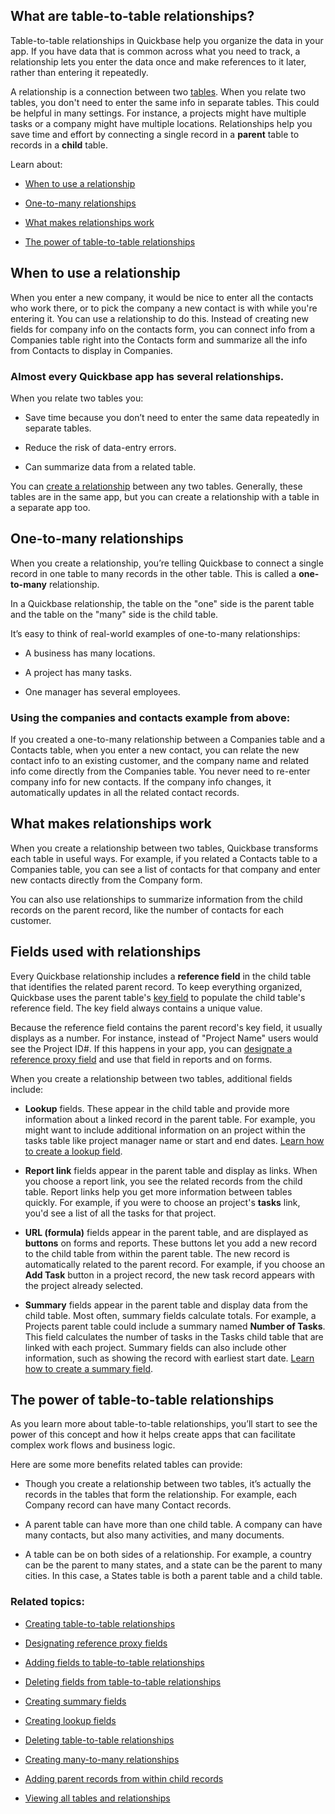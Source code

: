 ## What are table-to-table relationships?

Table-to-table relationships in Quickbase help you organize the data in your app. If you have data that is common across what you need to track, a relationship lets you enter the data once and make references to it later, rather than entering it repeatedly.

A relationship is a connection between two [tables](https://helpv2.quickbase.com/hc/en-us/articles/4570326161428-What-Is-a-Table-). When you relate two tables, you don't need to enter the same info in separate tables. This could be helpful in many settings. For instance, a projects might have multiple tasks or a company might have multiple locations. Relationships help you save time and effort by connecting a single record in a **parent** table to records in a **child** table.

Learn about: 

-   [When to use a relationship](https://helpv2.quickbase.com/hc/en-us/articles/4570287263636-What-are-table-to-table-relationships#When)
    
-   [One-to-many relationships](https://helpv2.quickbase.com/hc/en-us/articles/4570287263636-What-are-table-to-table-relationships#One-to-m)
    
-   [What makes relationships work](https://helpv2.quickbase.com/hc/en-us/articles/4570287263636-What-are-table-to-table-relationships#h_01FYCKWEF0EX7BZ430D2NHEGG3)
    
-   [The power of table-to-table relationships](https://helpv2.quickbase.com/hc/en-us/articles/4570287263636-What-are-table-to-table-relationships#The)
    

## When to use a relationship

When you enter a new company, it would be nice to enter all the contacts who work there, or to pick the company a new contact is with while you're entering it. You can use a relationship to do this. Instead of creating new fields for company info on the contacts form, you can connect info from a Companies table right into the Contacts form and summarize all the info from Contacts to display in Companies.

### Almost every Quickbase app has several relationships.

When you relate two tables you:

-   Save time because you don’t need to enter the same data repeatedly in separate tables.
    
-   Reduce the risk of data-entry errors.
    
-   Can summarize data from a related table.
    

You can [create a relationship](https://helpv2.quickbase.com/hc/en-us/articles/4570269732756-Creating-table-to-table-relationships-) between any two tables. Generally, these tables are in the same app, but you can create a relationship with a table in a separate app too.

## One-to-many relationships

When you create a relationship, you’re telling Quickbase to connect a single record in one table to many records in the other table. This is called a **one-to-many** relationship.

In a Quickbase relationship, the table on the "one" side is the parent table and the table on the "many" side is the child table.

It’s easy to think of real-world examples of one-to-many relationships:

-   A business has many locations.
    
-   A project has many tasks.
    
-   One manager has several employees.
    

### Using the companies and contacts example from above:

If you created a one-to-many relationship between a Companies table and a Contacts table, when you enter a new contact, you can relate the new contact info to an existing customer, and the company name and related info come directly from the Companies table. You never need to re-enter company info for new contacts. If the company info changes, it automatically updates in all the related contact records.

## What makes relationships work

When you create a relationship between two tables, Quickbase transforms each table in useful ways. For example, if you related a Contacts table to a Companies table, you can see a list of contacts for that company and enter new contacts directly from the Company form.

You can also use relationships to summarize information from the child records on the parent record, like the number of contacts for each customer.

## Fields used with relationships

Every Quickbase relationship includes a **reference field** in the child table that identifies the related parent record. To keep everything organized, Quickbase uses the parent table's [key field](https://helpv2.quickbase.com/hc/en-us/articles/4570321550612-Setting-key-fields-for-tables-) to populate the child table's reference field. The key field always contains a unique value.

Because the reference field contains the parent record's key field, it usually displays as a number. For instance, instead of "Project Name" users would see the Project ID#. If this happens in your app, you can [designate a reference proxy field](https://helpv2.quickbase.com/hc/en-us/articles/4570306784404-Designating-reference-proxy-fields-) and use that field in reports and on forms.

When you create a relationship between two tables, additional fields include:

-   **Lookup** fields. These appear in the child table and provide more information about a linked record in the parent table. For example, you might want to include additional information on an project within the tasks table like project manager name or start and end dates. [Learn how to create a lookup field](https://helpv2.quickbase.com/hc/en-us/articles/4570275339156-Creating-lookup-fields-).
    
-   **Report link** fields appear in the parent table and display as links. When you choose a report link, you see the related records from the child table. Report links help you get more information between tables quickly. For example, if you were to choose an project's **tasks** link, you'd see a list of all the tasks for that project.
    
-   **URL (formula)** fields appear in the parent table, and are displayed as **buttons** on forms and reports. These buttons let you add a new record to the child table from within the parent table. The new record is automatically related to the parent record. For example, if you choose an **Add Task** button in a project record, the new task record appears with the project already selected.
    
-   **Summary** fields appear in the parent table and display data from the child table. Most often, summary fields calculate totals. For example, a Projects parent table could include a summary named **Number of Tasks**. This field calculates the number of tasks in the Tasks child table that are linked with each project. Summary fields can also include other information, such as showing the record with earliest start date. [Learn how to create a summary field](https://helpv2.quickbase.com/hc/en-us/articles/4570321780372-Creating-a-summary-field-).
    

## The power of table-to-table relationships

As you learn more about table-to-table relationships, you’ll start to see the power of this concept and how it helps create apps that can facilitate complex work flows and business logic.

Here are some more benefits related tables can provide:

-   Though you create a relationship between two tables, it’s actually the records in the tables that form the relationship. For example, each Company record can have many Contact records.
    
-   A parent table can have more than one child table. A company can have many contacts, but also many activities, and many documents.
    
-   A table can be on both sides of a relationship. For example, a country can be the parent to many states, and a state can be the parent to many cities. In this case, a States table is both a parent table and a child table.
    

### Related topics:

-   [Creating table-to-table relationships](https://helpv2.quickbase.com/hc/en-us/articles/4570269732756-Creating-table-to-table-relationships-)
    
-   [Designating reference proxy fields](https://helpv2.quickbase.com/hc/en-us/articles/4570306784404-Designating-reference-proxy-fields-)
    
-   [Adding fields to table-to-table relationships](https://helpv2.quickbase.com/hc/en-us/articles/4570416568468-Adding-fields-to-table-to-table-relationships-)
    
-   [Deleting fields from table-to-table relationships](https://helpv2.quickbase.com/hc/en-us/articles/4570319687956-Deleting-fields-from-table-to-table-relationships-)
    
-   [Creating summary fields](https://helpv2.quickbase.com/hc/en-us/articles/4570321780372-Creating-a-summary-field-)
    
-   [Creating lookup fields](https://helpv2.quickbase.com/hc/en-us/articles/4570275339156-Creating-lookup-fields-)
    
-   [Deleting table-to-table relationships](https://helpv2.quickbase.com/hc/en-us/articles/4570433178260-Deleting-table-to-table-relationships-)
    
-   [Creating many-to-many relationships](https://helpv2.quickbase.com/hc/en-us/articles/4570285625236-Creating-many-to-many-relationships-)
    
-   [Adding parent records from within child records](https://helpv2.quickbase.com/hc/en-us/articles/4570314757652-Adding-parent-records-from-within-child-records-)
    
-   [Viewing all tables and relationships](https://helpv2.quickbase.com/hc/en-us/articles/4570426975892-Viewing-all-tables-and-relationships-)